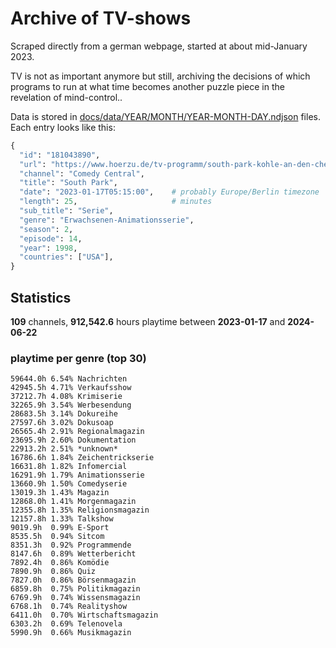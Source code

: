 # Archive of TV-shows

Scraped directly from a german webpage, started at about mid-January 2023.

TV is not as important anymore but still, archiving the decisions of which programs to run at what time
becomes another puzzle piece in the revelation of mind-control.. 

Data is stored in [docs/data/YEAR/MONTH/YEAR-MONTH-DAY.ndjson](docs/data/) files. 
Each entry looks like this:

```python
{
  "id": "181043890", 
  "url": "https://www.hoerzu.de/tv-programm/south-park-kohle-an-den-chefkoch/bid_181043890/", 
  "channel": "Comedy Central", 
  "title": "South Park", 
  "date": "2023-01-17T05:15:00",    # probably Europe/Berlin timezone 
  "length": 25,                     # minutes 
  "sub_title": "Serie", 
  "genre": "Erwachsenen-Animationsserie", 
  "season": 2, 
  "episode": 14, 
  "year": 1998, 
  "countries": ["USA"],
}
```

## Statistics

**109** channels, **912,542.6** hours playtime between **2023-01-17** and **2024-06-22**


### playtime per genre (top 30)

    59644.0h 6.54% Nachrichten
    42945.5h 4.71% Verkaufsshow
    37212.7h 4.08% Krimiserie
    32265.9h 3.54% Werbesendung
    28683.5h 3.14% Dokureihe
    27597.6h 3.02% Dokusoap
    26565.4h 2.91% Regionalmagazin
    23695.9h 2.60% Dokumentation
    22913.2h 2.51% *unknown*
    16786.6h 1.84% Zeichentrickserie
    16631.8h 1.82% Infomercial
    16291.9h 1.79% Animationsserie
    13660.9h 1.50% Comedyserie
    13019.3h 1.43% Magazin
    12868.0h 1.41% Morgenmagazin
    12355.8h 1.35% Religionsmagazin
    12157.8h 1.33% Talkshow
    9019.9h  0.99% E-Sport
    8535.5h  0.94% Sitcom
    8351.3h  0.92% Programmende
    8147.6h  0.89% Wetterbericht
    7892.4h  0.86% Komödie
    7890.9h  0.86% Quiz
    7827.0h  0.86% Börsenmagazin
    6859.8h  0.75% Politikmagazin
    6769.9h  0.74% Wissensmagazin
    6768.1h  0.74% Realityshow
    6411.0h  0.70% Wirtschaftsmagazin
    6303.2h  0.69% Telenovela
    5990.9h  0.66% Musikmagazin

